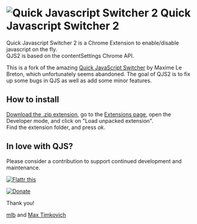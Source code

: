 # ![](https://github.com/mtimkovich/quick-javascript-switcher/raw/master/src/icons/icon-48.png "Quick Javascript Switcher 2") Quick Javascript Switcher 2

Quick Javascript Switcher 2 is a Chrome Extension to enable/disable javascript on the fly.  
QJS2 is based on the contentSettings Chrome API.

This is a fork of the amazing [Quick JavaScript Switcher][qjs] by Maxime Le Breton, which unfortunately seems abandoned. The goal of QJS2 is to fix up some bugs
in QJS as well as add some minor features.

## How to install

[Download the .zip extension][zip-extension], go to the [Extensions page][chrome-extensions], open the Developer mode, and click on "Load unpacked extension".  
Find the extension folder, and press *ok*.

## In love with QJS?

Please consider a contribution to support continued development and maintenance.

  <p><a href="https://flattr.com/submit/auto?user_id=maximelebreton&url=https%3A%2F%2Fgithub.com%2Fmaximelebreton%2Fquick-javascript-switcher" target="_blank"><img src="https://api.flattr.com/button/flattr-badge-large.png" alt="Flattr this" title="Flattr this" border="0"></a></p>
  <p><a href="https://www.paypal.com/cgi-bin/webscr?cmd=_s-xclick&hosted_button_id=6B7C429F8J3K6"><img src="https://www.paypalobjects.com/en_US/i/btn/btn_donate_SM.gif" alt="Donate" /></a></p>
  
Thank you!

[mlb][maxime] and [Max Timkovich][mtimkovich]

[zip-extension]:https://github.com/mtimkovich/quick-javascript-switcher/zipball/master
[chrome-extensions]:chrome://extensions
[qjs]: https://github.com/maximelebreton/quick-javascript-switcher
[maxime]: http://www.maximelebreton.com
[mtimkovich]: https://maxtimkovich.com
